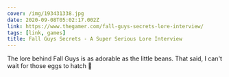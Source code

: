 ```yaml
---
cover: /img/193431338.jpg
date: 2020-09-08T05:02:17.002Z
link: https://www.thegamer.com/fall-guys-secrets-lore-interview/
tags: [link, games]
title: Fall Guys Secrets - A Super Serious Lore Interview
---
```


The lore behind Fall Guys is as adorable as the little beans. That said, I can't wait for those eggs to hatch 👀
